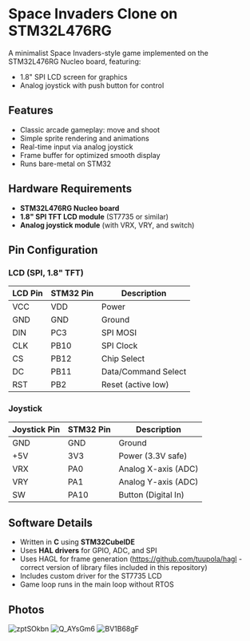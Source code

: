 # Space Invaders Clone on STM32L476RG

A minimalist Space Invaders-style game implemented on the STM32L476RG Nucleo board, featuring:

- 1.8" SPI LCD screen for graphics
- Analog joystick with push button for control

## Features

- Classic arcade gameplay: move and shoot
- Simple sprite rendering and animations
- Real-time input via analog joystick
- Frame buffer for optimized smooth display
- Runs bare-metal on STM32

## Hardware Requirements

- **STM32L476RG Nucleo board**
- **1.8" SPI TFT LCD module** (ST7735 or similar)
- **Analog joystick module** (with VRX, VRY, and switch)

## Pin Configuration

### LCD (SPI, 1.8" TFT)

| LCD Pin | STM32 Pin | Description         |
|---------|-----------|---------------------|
| VCC     | VDD       | Power               |
| GND     | GND       | Ground              |
| DIN     | PC3       | SPI MOSI            |
| CLK     | PB10      | SPI Clock           |
| CS      | PB12      | Chip Select         |
| DC      | PB11      | Data/Command Select |
| RST     | PB2       | Reset (active low)  |

### Joystick

| Joystick Pin | STM32 Pin | Description           |
|--------------|-----------|-----------------------|
| GND          | GND       | Ground                |
| +5V          | 3V3       | Power (3.3V safe)     |
| VRX          | PA0       | Analog X-axis (ADC)   |
| VRY          | PA1       | Analog Y-axis (ADC)   |
| SW           | PA10      | Button (Digital In)   |

## Software Details

- Written in **C** using **STM32CubeIDE**
- Uses **HAL drivers** for GPIO, ADC, and SPI
- Uses HAGL for frame generation (https://github.com/tuupola/hagl - correct version of library files included in this repository)
- Includes custom driver for the ST7735 LCD
- Game loop runs in the main loop without RTOS

## Photos
![zptSOkbn](https://github.com/user-attachments/assets/0680cad9-98ae-4cef-9465-b3a25e443086)
![Q_AYsGm6](https://github.com/user-attachments/assets/c48f078c-3c89-403d-902e-acd99b5c02ab)
![BV1B68gF](https://github.com/user-attachments/assets/bd7247cb-3345-47cd-a389-b1caf3a4de31)
